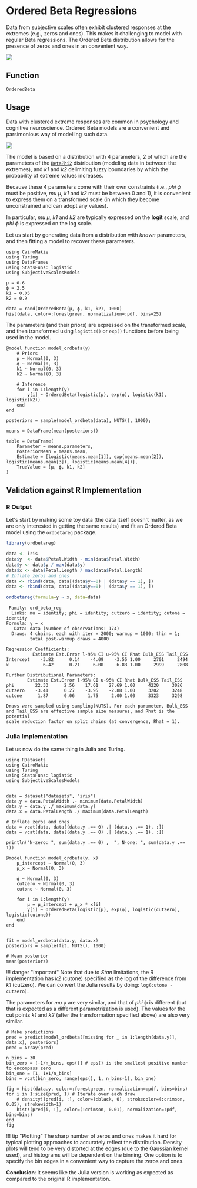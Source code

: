 # Ordered Beta Regressions

Data from subjective scales often exhibit clustered responses at the extremes (e.g., zeros and ones). 
This makes it challenging to model with regular Beta regressions.
The Ordered Beta distribution allows for the presence of zeros and ones in an convenient way.

![](https://github.com/DominiqueMakowski/SubjectiveScalesModels.jl/blob/main/docs/img/illustration_slider.gif?raw=true)

## Function

```@docs
OrderedBeta
```


## Usage

Data with clustered extreme responses are common in psychology and cognitive neuroscience. 
Ordered Beta models are a convenient and parsimonious way of modelling such data.

![](https://github.com/DominiqueMakowski/SubjectiveScalesModels.jl/blob/main/docs/img/illustration_orderedbeta.png?raw=true)

The model is based on a distribution with 4 parameters, 2 of which are the parameters of the [`BetaPhi2`](@ref) distribution (modeling data in between the extremes), and *k1* and *k2* delimiting fuzzy boundaries by which the probability of extreme values increases.

Because these 4 parameters come with their own constraints (i.e., *phi* $\phi$ must be positive, *mu* $\mu$, *k1* and *k2* must be between 0 and 1), it is convenient to express them on a transformed scale (in which they become unconstrained and can adopt any values).

In particular, *mu* $\mu$, *k1* and *k2* are typically expressed on the **logit** scale, and *phi* $\phi$ is expressed on the log scale.

Let us start by generating data from a distribution with *known* parameters, and then fitting a model to recover these parameters.

```@example ordbeta1
using CairoMakie
using Turing
using DataFrames
using StatsFuns: logistic
using SubjectiveScalesModels

μ = 0.6
ϕ = 2.5
k1 = 0.05
k2 = 0.9

data = rand(OrderedBeta(μ, ϕ, k1, k2), 1000)
hist(data, color=:forestgreen, normalization=:pdf, bins=25)
```

The parameters (and their priors) are expressed on the transformed scale, and then transformed using `logistic()` or `exp()` functions before being used in the model.

```@example ordbeta1
@model function model_ordbeta(y)
    # Priors
    μ ~ Normal(0, 3)
    ϕ ~ Normal(0, 3)
    k1 ~ Normal(0, 3)
    k2 ~ Normal(0, 3)

    # Inference
    for i in 1:length(y)
        y[i] ~ OrderedBeta(logistic(μ), exp(ϕ), logistic(k1), logistic(k2))
    end
end

posteriors = sample(model_ordbeta(data), NUTS(), 1000);
```

```@example ordbeta1
means = DataFrame(mean(posteriors))

table = DataFrame(
    Parameter = means.parameters,
    PosteriorMean = means.mean,
    Estimate = [logistic(means.mean[1]), exp(means.mean[2]), logistic(means.mean[3]), logistic(means.mean[4])],
    TrueValue = [μ, ϕ, k1, k2]
)
```

## Validation against R Implementation

### R Output

Let's start by making some toy data (the data itself doesn't matter, as we are only interested in getting the same results) and fit an Ordered Beta model using the `ordbetareg` package.

```r
library(ordbetareg)

data <- iris 
data$y  <- data$Petal.Width - min(data$Petal.Width)
data$y <- data$y / max(data$y)
data$x <- data$Petal.Length / max(data$Petal.Length)
# Inflate zeros and ones
data <- rbind(data, data[(data$y==0) | (data$y == 1), ])
data <- rbind(data, data[(data$y==0) | (data$y == 1), ])

ordbetareg(formula=y ~ x, data=data)
```

```
 Family: ord_beta_reg 
  Links: mu = identity; phi = identity; cutzero = identity; cutone = identity 
Formula: y ~ x 
   Data: data (Number of observations: 174) 
  Draws: 4 chains, each with iter = 2000; warmup = 1000; thin = 1;
         total post-warmup draws = 4000

Regression Coefficients:
          Estimate Est.Error l-95% CI u-95% CI Rhat Bulk_ESS Tail_ESS
Intercept    -3.82      0.14    -4.09    -3.55 1.00     2701     2494
x             6.42      0.21     6.00     6.83 1.00     2999     2808

Further Distributional Parameters:
        Estimate Est.Error l-95% CI u-95% CI Rhat Bulk_ESS Tail_ESS
phi        22.33      2.56    17.61    27.69 1.00     4220     3026
cutzero    -3.41      0.27    -3.95    -2.88 1.00     3202     3248
cutone      1.87      0.06     1.75     2.00 1.00     3323     3298

Draws were sampled using sampling(NUTS). For each parameter, Bulk_ESS
and Tail_ESS are effective sample size measures, and Rhat is the potential
scale reduction factor on split chains (at convergence, Rhat = 1).
```

### Julia Implementation

Let us now do the same thing in Julia and Turing.

```@example ordbeta2
using RDatasets
using CairoMakie
using Turing
using StatsFuns: logistic
using SubjectiveScalesModels


data = dataset("datasets", "iris")
data.y = data.PetalWidth .- minimum(data.PetalWidth)
data.y = data.y ./ maximum(data.y)
data.x = data.PetalLength ./ maximum(data.PetalLength)

# Inflate zeros and ones
data = vcat(data, data[(data.y .== 0) .| (data.y .== 1), :])
data = vcat(data, data[(data.y .== 0) .| (data.y .== 1), :])

println("N-zero: ", sum(data.y .== 0) ,  ", N-one: ", sum(data.y .== 1))
```



```@example ordbeta2
@model function model_ordbeta(y, x)
    μ_intercept ~ Normal(0, 3)
    μ_x ~ Normal(0, 3)

    ϕ ~ Normal(0, 3)
    cutzero ~ Normal(0, 3)
    cutone ~ Normal(0, 3)

    for i in 1:length(y)
        μ = μ_intercept + μ_x * x[i]
        y[i] ~ OrderedBeta(logistic(μ), exp(ϕ), logistic(cutzero), logistic(cutone))
    end
end


fit = model_ordbeta(data.y, data.x)
posteriors = sample(fit, NUTS(), 1000)

# Mean posterior
mean(posteriors)
```

!!! danger "Important"
    Note that due to *Stan* limitations, the R implementation has *k2* (cutone) specified as the log of the difference from *k1* (cutzero). 
    We can convert the Julia results by doing: `log(cutone - cutzero)`.


The parameters for *mu* μ are very similar, and that of *phi* ϕ is different (but that is expected as a different parametrization is used). 
The values for the cut points *k1* and *k2* (after the transformation specified above) are also very similar.

```@example ordbeta2
# Make predictions
pred = predict(model_ordbeta([missing for _ in 1:length(data.y)], data.x), posteriors)
pred = Array(pred)

n_bins = 30
bin_zero = [-1/n_bins, eps()] # eps() is the smallest positive number to encompass zero
bin_one = [1, 1+1/n_bins] 
bins = vcat(bin_zero, range(eps(), 1, n_bins-1), bin_one)

fig = hist(data.y, color=:forestgreen, normalization=:pdf, bins=bins)
for i in 1:size(pred, 1) # Iterate over each draw
    # density!(pred[i, :], color=(:black, 0), strokecolor=(:crimson, 0.05), strokewidth=1)
    hist!(pred[i, :], color=(:crimson, 0.01), normalization=:pdf, bins=bins)
end
fig
```

!!! tip "Plotting"
    The sharp number of zeros and ones makes it hard for typical plotting approaches to accurately reflect the distribution. 
    Density plots will tend to be very distorted at the edges (due to the Gaussian kernel used), and histograms will be dependent on the binning. One option is to specify the bin edges in a convenient way to capture the zeros and ones.


**Conclusion**: it seems like the Julia version is working as expected as compared to the original R implementation.